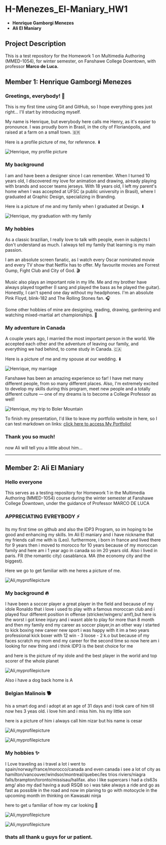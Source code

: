 # H-Menezes_El-Maniary_HW1

- **Henrique Gamborgi Menezes**
- **Ali El Maniary**


## Project Description

This is a test repository for the Homework 1 on Multimedia Authoring (MMED-1054), for winter semester, on Fanshawe College Downtown, with professor **Marco de Luca.**


## Member 1: Henrique Gamborgi Menezes

### Greetings, everybody! 👋

 This is my first time using Git and GitHub, so I hope everything goes just right... I'll start by introducing myself.

My name is Henrique, but everybody here calls me Henry, as it's easier to pronounce. I was proudly born in Brasil, in the city of Florianópolis, and raised at a  farm on a small town. 🇧🇷

Here is a profile picture of me, for reference. ⬇

![Henrique, my profile picture](/images/henrique_image_1.png)

### My background

I am and have been a designer since I can remember. When I turned 10 years old, I discovered my love for animation and drawing, already playing with brands and soccer teams jerseys. With 18 years old, I left my parent's home when I was accepted at UFSC (a public university in Brasil), where I graduated at Graphic Design, specializing in Branding.

Here is a picture of me and my family when I graduated at Design. ⬇

![Henrique, my graduation with my family](/images/henrique_image_3.png)


### My hobbies

As a classic brazilian, I really love to talk with people, even in subjects I don't understand as much. I always tell my family that learning is my main passion.

I am an absolute screen fanatic, as I watch every Oscar nominated movie and every TV show that Netflix has to offer. My favourite movies are Forrest Gump, Fight Club and City of God. 🎬

Music also plays an important role in my life. Me and my brother have always played together (I sang and played the bass as he played the guitar). Honestly, I can't spend one day without my headphones. I'm an absolute Pink Floyd, blink-182 and The Rolling Stones fan. 🎧

Some other hobbies of mine are designing, reading, drawing, gardening and watching mixed-martial art championships. 🥊


### My adventure in Canada

A couple years ago, I married the most important person in the world. We accepted each other and the adventure of leaving our family, and everything we had behind, to come study in Canada. 🇨🇦

Here is a picture of me and my spouse at our wedding. ⬇

![Henrique, my marriage](/images/henrique_image_2.png)

Fanshawe has been an amazing experience so far! I have met many different people, from so many different places. Also, I'm extremely excited to develop my skills during this program, meet new people and a totally different culture — one of my dreams is to become a College Professor as well!

![Henrique, my trip to Boler Mountain](/images/henrique_image_4.png)

To finish my presentation, I'd like to leave my portfolio website in here, so I can test markdown on links: [click here to access My Portfolio!](https://inkgamborgi.com/)

### Thank you so much!

now Ali will tell you a little about him...

----

## Member 2: Ali El Maniary

### Hello everyone
This serves as a testing repository for Homework 1 in the Multimedia Authoring (MMED-1054) course during the winter semester at Fanshawe College Downtown, under the guidance of Professor MARCO DE LUCA

### APPRECIATING EVREYBODY ⚡️

Its my first time on github and also the IDP3 Program, so im hoping to be good and enhancing my skills. Im Ali El maniary and i have nickname that my friends call me with is (Leo). furthermore, i born in france and lived there for 9 years then i moved to morocco for 10 years because of my moroccan family and here am i 1 year ago in canada so im 20 years old. Also i lived in paris. FR (the romantic city) casablanca. MA (the economy city and the biggest).

Here we go to get familiar with me heres a picture of me.

![Ali,myprofilepicture](/images/Ali_image_1.jpg)

### My background 🔥



I have been a soccer player a great player in the field and because of my idole Ronaldo that i love i used to play with a famous moroccan club and i played four different position in offense (stricker/wingers/ amf),but here is the worst i got knee injury and i wasnt able to play for more than 8 month and then my family end my career as soccer player,in an other way i started to kick boxing new career new sport i was happy with it im a two years professional kick boxer with 12 win - 3 loose - 2 k.o but because of my faces scratch my mom end my career for the second time so now here am i looking for new thing and i think IDP3 is the best  choice for me 

and here is the picture of my idole and the best player in the world and top scorer of the whole planet 

![Ali,myprofilepicture](/images/Ali_image_3.jpg)
 

 Also i have a dog back home is A 
 ### Belgian Malinois 🐕
 his a smart dog and i adopt at an age of 31 days and i took care of him till now hes 3 yeas old. i love him and i miss him. his my little son 

 here is a picture of him i always call him nizar but his name is cesar

![Ali,myprofilepicture](/images/Ali_image_2.jpg)



![Ali,myprofilepicture](/images/Ali_image_4.jpg)


### My hobbies ✨

I Love traveling as i travel a lot i went to spain/norway/france/morocco/canada and even canada i see a lot of city as hamilton/vancouver/windsor/montreal/quebec/les trios riviers/niagra falls/brampton/toronto/missisau/halifax. also i like supercars i had a cls63s amg/ also my dad having a audi RSQ8 so i was take always a ride and go as fast as possible in the road and now im planing to go with motocycle in the upcoming month im thinking on Kawasaki ninja 

here to get u familiar of how my car looking 🥶

![Ali,myprofilepicture](/images/Ali_image_5.PNG)



![Ali,myprofilepicture](/images/Ali_image_6.jpg)

### thats all thank u guys for ur patient.